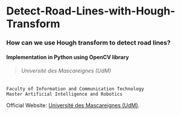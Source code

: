# Detect-Road-Lines-with-Hough-Transform
### How can we use Hough transform to detect road lines? 

#### Implementation in Python using OpenCV library



> ###### Université des Mascareignes (UdM)
    Faculty of Information and Communication Technology
    Master Artificial Intelligence and Robotics
Official Website: [Université des Mascareignes (UdM)](https://udm.ac.mu).

